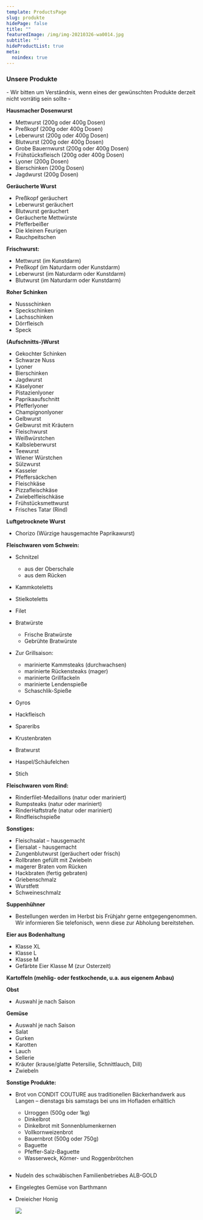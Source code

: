 ```yaml
---
template: ProductsPage
slug: produkte
hidePage: false
title: ""
featuredImage: /img/img-20210326-wa0014.jpg
subtitle: ""
hideProductList: true
meta:
  noindex: true
---
```

### Unsere Produkte

\- Wir bitten um Verständnis, wenn eines der gewünschten Produkte derzeit nicht vorrätig sein sollte -

**Hausmacher Dosenwurst**

* Mettwurst (200g oder 400g Dosen)
* Preßkopf (200g oder 400g Dosen)
* Leberwurst (200g oder 400g Dosen)
* Blutwurst (200g oder 400g Dosen)
* Grobe Bauernwurst (200g oder 400g Dosen)
* Frühstücksfleisch (200g oder 400g Dosen)
* Lyoner (200g Dosen)
* Bierschinken (200g Dosen)
* Jagdwurst (200g Dosen)

**Geräucherte Wurst**

* Preßkopf geräuchert
* Leberwurst geräuchert
* Blutwurst geräuchert
* Geräucherte Mettwürste
* Pfefferbeißer
* Die kleinen Feurigen
* Rauchpeitschen

**Frischwurst:**

* Mettwurst (im Kunstdarm)
* Preßkopf (im Naturdarm oder Kunstdarm)
* Leberwurst (im Naturdarm oder Kunstdarm)
* Blutwurst (im Naturdarm oder Kunstdarm)

**Roher Schinken**

* Nussschinken
* Speckschinken
* Lachsschinken
* Dörrfleisch
* Speck

**(Aufschnitts-)Wurst**

* Gekochter Schinken
* Schwarze Nuss
* Lyoner
* Bierschinken
* Jagdwurst
* Käselyoner
* Pistazienlyoner
* Paprikaaufschnitt
* Pfefferlyoner
* Champignonlyoner
* Gelbwurst
* Gelbwurst mit Kräutern
* Fleischwurst
* Weißwürstchen
* Kalbsleberwurst
* Teewurst
* Wiener Würstchen
* Sülzwurst
* Kasseler
* Pfeffersäckchen
* Fleischkäse
* Pizzafleischkäse
* Zwiebelfleischkäse
* Frühstücksmettwurst
* Frisches Tatar (Rind)

**Luftgetrocknete Wurst**

* Chorizo (Würzige hausgemachte Paprikawurst)

**Fleischwaren vom Schwein:**

* Schnitzel

  * aus der Oberschale
  * aus dem Rücken
* Kammkoteletts
* Stielkoteletts
* Filet
* Bratwürste

  * Frische Bratwürste
  * Gebrühte Bratwürste
* Zur Grillsaison:

  * marinierte Kammsteaks (durchwachsen)
  * marinierte Rückensteaks (mager)
  * marinierte Grillfackeln
  * marinierte Lendenspieße
  * Schaschlik-Spieße
* Gyros
* Hackfleisch
* Spareribs
* Krustenbraten
* Bratwurst
* Haspel/Schäufelchen
* Stich

**Fleischwaren vom Rind:**

* Rinderfilet-Medaillons (natur oder mariniert)
* Rumpsteaks (natur oder mariniert)
* RinderHaftstrafe (natur oder mariniert)
* Rindfleischspieße

**Sonstiges:**

* Fleischsalat – hausgemacht
* Eiersalat - hausgemacht
* Zungenblutwurst (geräuchert oder frisch)
* Rollbraten gefüllt mit Zwiebeln
* magerer Braten vom Rücken
* Hackbraten (fertig gebraten)
* Griebenschmalz
* Wurstfett
* Schweineschmalz

**Suppenhühner**

* Bestellungen werden im Herbst bis Frühjahr gerne entgegengenommen. Wir informieren Sie telefonisch, wenn diese zur Abholung bereitstehen.

**Eier aus Bodenhaltung**

* Klasse XL
* Klasse L
* Klasse M
* Gefärbte Eier Klasse M (zur Osterzeit)

**Kartoffeln (mehlig- oder festkochende, u.a. aus eigenem Anbau)**

**Obst**

* Auswahl je nach Saison

**Gemüse**

* Auswahl je nach Saison
* Salat
* Gurken
* Karotten
* Lauch
* Sellerie
* Kräuter (krause/glatte Petersilie, Schnittlauch, Dill)
* Zwiebeln

**Sonstige Produkte:**

* Brot von CONDIT COUTURE aus traditionellen Bäckerhandwerk aus Langen –
  dienstags bis samstags bei uns im Hofladen erhältlich

  * Urroggen (500g oder 1kg)
  * Dinkelbrot
  * Dinkelbrot mit Sonnenblumenkernen
  * Vollkornweizenbrot
  * Bauernbrot (500g oder 750g)
  * Baguette
  * Pfeffer-Salz-Baguette
  * Wasserweck, Körner- und Roggenbrötchen 

  ![]()
* Nudeln des schwäbischen Familienbetriebes ALB-GOLD
* Eingelegtes Gemüse von Barthmann
* Dreieicher Honig

  ![](/img/honig_logo.jpeg)